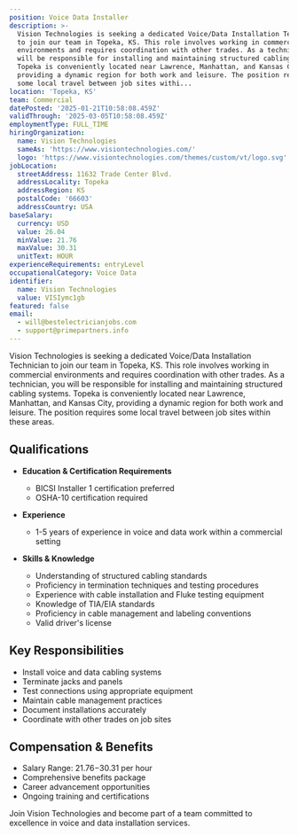 ```yaml
---
position: Voice Data Installer
description: >-
  Vision Technologies is seeking a dedicated Voice/Data Installation Technician
  to join our team in Topeka, KS. This role involves working in commercial
  environments and requires coordination with other trades. As a technician, you
  will be responsible for installing and maintaining structured cabling systems.
  Topeka is conveniently located near Lawrence, Manhattan, and Kansas City,
  providing a dynamic region for both work and leisure. The position requires
  some local travel between job sites withi...
location: 'Topeka, KS'
team: Commercial
datePosted: '2025-01-21T10:58:08.459Z'
validThrough: '2025-03-05T10:58:08.459Z'
employmentType: FULL_TIME
hiringOrganization:
  name: Vision Technologies
  sameAs: 'https://www.visiontechnologies.com/'
  logo: 'https://www.visiontechnologies.com/themes/custom/vt/logo.svg'
jobLocation:
  streetAddress: 11632 Trade Center Blvd.
  addressLocality: Topeka
  addressRegion: KS
  postalCode: '66603'
  addressCountry: USA
baseSalary:
  currency: USD
  value: 26.04
  minValue: 21.76
  maxValue: 30.31
  unitText: HOUR
experienceRequirements: entryLevel
occupationalCategory: Voice Data
identifier:
  name: Vision Technologies
  value: VISIymc1gb
featured: false
email:
  - will@bestelectricianjobs.com
  - support@primepartners.info
---
```




Vision Technologies is seeking a dedicated Voice/Data Installation Technician to join our team in Topeka, KS. This role involves working in commercial environments and requires coordination with other trades. As a technician, you will be responsible for installing and maintaining structured cabling systems. Topeka is conveniently located near Lawrence, Manhattan, and Kansas City, providing a dynamic region for both work and leisure. The position requires some local travel between job sites within these areas.

## Qualifications

- **Education & Certification Requirements**
  - BICSI Installer 1 certification preferred
  - OSHA-10 certification required

- **Experience**
  - 1-5 years of experience in voice and data work within a commercial setting

- **Skills & Knowledge**
  - Understanding of structured cabling standards
  - Proficiency in termination techniques and testing procedures
  - Experience with cable installation and Fluke testing equipment
  - Knowledge of TIA/EIA standards
  - Proficiency in cable management and labeling conventions
  - Valid driver's license

## Key Responsibilities

- Install voice and data cabling systems
- Terminate jacks and panels
- Test connections using appropriate equipment
- Maintain cable management practices
- Document installations accurately
- Coordinate with other trades on job sites

## Compensation & Benefits

- Salary Range: $21.76-$30.31 per hour
- Comprehensive benefits package
- Career advancement opportunities
- Ongoing training and certifications

Join Vision Technologies and become part of a team committed to excellence in voice and data installation services.
